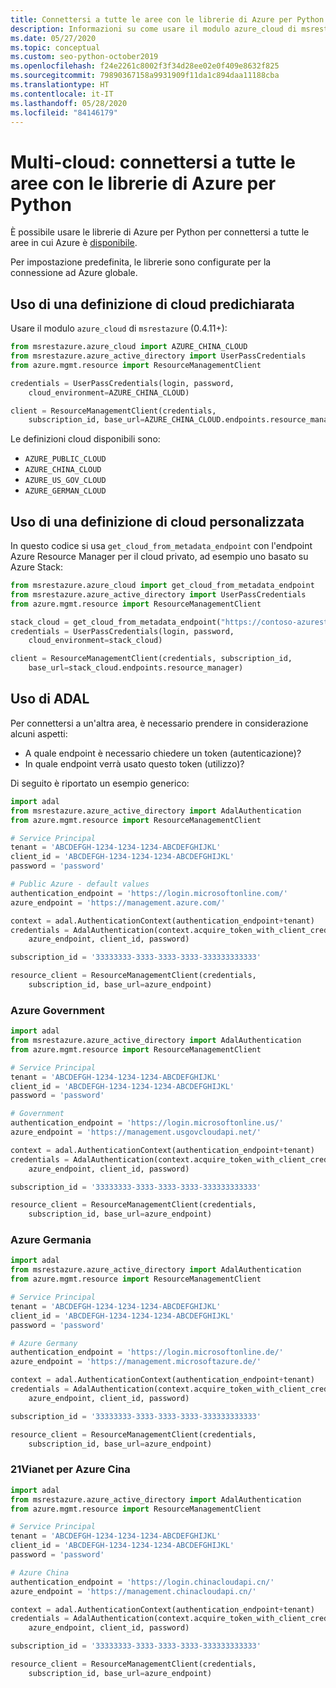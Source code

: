 ```yaml
---
title: Connettersi a tutte le aree con le librerie di Azure per Python multi-cloud
description: Informazioni su come usare il modulo azure_cloud di msrestazure per connettersi ad Azure in diverse aree sovrane
ms.date: 05/27/2020
ms.topic: conceptual
ms.custom: seo-python-october2019
ms.openlocfilehash: f24e2261c8002f3f34d28ee02e0f409e8632f825
ms.sourcegitcommit: 79890367158a9931909f11da1c894daa11188cba
ms.translationtype: HT
ms.contentlocale: it-IT
ms.lasthandoff: 05/28/2020
ms.locfileid: "84146179"
---
```

# <a name="multi-cloud-connect-to-all-regions-with-the-azure-libraries-for-python"></a>Multi-cloud: connettersi a tutte le aree con le librerie di Azure per Python

È possibile usare le librerie di Azure per Python per connettersi a tutte le aree in cui Azure è [disponibile](https://azure.microsoft.com/regions/services).

Per impostazione predefinita, le librerie sono configurate per la connessione ad Azure globale.

## <a name="using-pre-declared-cloud-definition"></a>Uso di una definizione di cloud predichiarata

Usare il modulo `azure_cloud` di `msrestazure` (0.4.11+):

```python
from msrestazure.azure_cloud import AZURE_CHINA_CLOUD
from msrestazure.azure_active_directory import UserPassCredentials
from azure.mgmt.resource import ResourceManagementClient

credentials = UserPassCredentials(login, password,
    cloud_environment=AZURE_CHINA_CLOUD)

client = ResourceManagementClient(credentials,
    subscription_id, base_url=AZURE_CHINA_CLOUD.endpoints.resource_manager)
```
  
Le definizioni cloud disponibili sono:

- `AZURE_PUBLIC_CLOUD`
- `AZURE_CHINA_CLOUD`
- `AZURE_US_GOV_CLOUD`
- `AZURE_GERMAN_CLOUD`

## <a name="using-your-own-cloud-definition"></a>Uso di una definizione di cloud personalizzata

In questo codice si usa `get_cloud_from_metadata_endpoint` con l'endpoint Azure Resource Manager per il cloud privato, ad esempio uno basato su Azure Stack:

```python
from msrestazure.azure_cloud import get_cloud_from_metadata_endpoint
from msrestazure.azure_active_directory import UserPassCredentials
from azure.mgmt.resource import ResourceManagementClient

stack_cloud = get_cloud_from_metadata_endpoint("https://contoso-azurestack-arm-endpoint.com")
credentials = UserPassCredentials(login, password,
    cloud_environment=stack_cloud)

client = ResourceManagementClient(credentials, subscription_id,
    base_url=stack_cloud.endpoints.resource_manager)
```

## <a name="using-adal"></a>Uso di ADAL

Per connettersi a un'altra area, è necessario prendere in considerazione alcuni aspetti:

- A quale endpoint è necessario chiedere un token (autenticazione)?
- In quale endpoint verrà usato questo token (utilizzo)?

Di seguito è riportato un esempio generico:

```python
import adal
from msrestazure.azure_active_directory import AdalAuthentication
from azure.mgmt.resource import ResourceManagementClient

# Service Principal
tenant = 'ABCDEFGH-1234-1234-1234-ABCDEFGHIJKL'
client_id = 'ABCDEFGH-1234-1234-1234-ABCDEFGHIJKL'
password = 'password'

# Public Azure - default values
authentication_endpoint = 'https://login.microsoftonline.com/'
azure_endpoint = 'https://management.azure.com/'

context = adal.AuthenticationContext(authentication_endpoint+tenant)
credentials = AdalAuthentication(context.acquire_token_with_client_credentials,
    azure_endpoint, client_id, password)

subscription_id = '33333333-3333-3333-3333-333333333333'

resource_client = ResourceManagementClient(credentials,
    subscription_id, base_url=azure_endpoint)
```

### <a name="azure-government"></a>Azure Government

```python
import adal
from msrestazure.azure_active_directory import AdalAuthentication
from azure.mgmt.resource import ResourceManagementClient

# Service Principal
tenant = 'ABCDEFGH-1234-1234-1234-ABCDEFGHIJKL'
client_id = 'ABCDEFGH-1234-1234-1234-ABCDEFGHIJKL'
password = 'password'

# Government
authentication_endpoint = 'https://login.microsoftonline.us/'
azure_endpoint = 'https://management.usgovcloudapi.net/'

context = adal.AuthenticationContext(authentication_endpoint+tenant)
credentials = AdalAuthentication(context.acquire_token_with_client_credentials,
    azure_endpoint, client_id, password)

subscription_id = '33333333-3333-3333-3333-333333333333'

resource_client = ResourceManagementClient(credentials,
    subscription_id, base_url=azure_endpoint)
```

### <a name="azure-germany"></a>Azure Germania

```python
import adal
from msrestazure.azure_active_directory import AdalAuthentication
from azure.mgmt.resource import ResourceManagementClient

# Service Principal
tenant = 'ABCDEFGH-1234-1234-1234-ABCDEFGHIJKL'
client_id = 'ABCDEFGH-1234-1234-1234-ABCDEFGHIJKL'
password = 'password'

# Azure Germany
authentication_endpoint = 'https://login.microsoftonline.de/'
azure_endpoint = 'https://management.microsoftazure.de/'

context = adal.AuthenticationContext(authentication_endpoint+tenant)
credentials = AdalAuthentication(context.acquire_token_with_client_credentials,
    azure_endpoint, client_id, password)

subscription_id = '33333333-3333-3333-3333-333333333333'

resource_client = ResourceManagementClient(credentials,
    subscription_id, base_url=azure_endpoint)
```

### <a name="azure-china-21vianet"></a>21Vianet per Azure Cina

```python
import adal
from msrestazure.azure_active_directory import AdalAuthentication
from azure.mgmt.resource import ResourceManagementClient

# Service Principal
tenant = 'ABCDEFGH-1234-1234-1234-ABCDEFGHIJKL'
client_id = 'ABCDEFGH-1234-1234-1234-ABCDEFGHIJKL'
password = 'password'

# Azure China
authentication_endpoint = 'https://login.chinacloudapi.cn/'
azure_endpoint = 'https://management.chinacloudapi.cn/'

context = adal.AuthenticationContext(authentication_endpoint+tenant)
credentials = AdalAuthentication(context.acquire_token_with_client_credentials,
    azure_endpoint, client_id, password)

subscription_id = '33333333-3333-3333-3333-333333333333'

resource_client = ResourceManagementClient(credentials,
    subscription_id, base_url=azure_endpoint)
```
